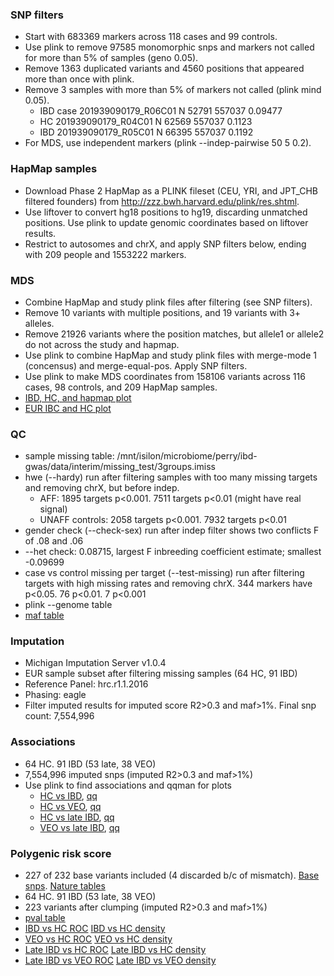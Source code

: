 ### SNP filters
* Start with 683369 markers across 118 cases and 99 controls. 
* Use plink to remove 97585 monomorphic snps and markers not called for more than 5% of samples (geno 0.05). 
* Remove 1363 duplicated variants and 4560 positions that appeared more than once with plink.
* Remove 3 samples with more than 5% of markers not called (plink mind 0.05).
    *   IBD case 201939090179_R06C01          N    52791   557037  0.09477
    *   HC 201939090179_R04C01          N    62569   557037   0.1123
    *   IBD 201939090179_R05C01          N    66395   557037   0.1192
* For MDS, use independent markers (plink --indep-pairwise 50 5 0.2).

### HapMap samples
* Download Phase 2 HapMap as a PLINK fileset (CEU, YRI, and JPT_CHB filtered founders) from http://zzz.bwh.harvard.edu/plink/res.shtml.
* Use liftover to convert hg18 positions to hg19, discarding unmatched positions. Use plink to update genomic coordinates based on liftover results.
* Restrict to autosomes and chrX, and apply SNP filters below, ending with 209 people and 1553222 markers.

### MDS
* Combine HapMap and study plink files after filtering (see SNP filters). 
* Remove 10 variants with multiple positions, and 19 variants with 3+ alleles.
* Remove 21926 variants where the position matches, but allele1 or allele2 do not across the study and hapmap.
* Use plink to combine HapMap and study plink files with merge-mode 1 (concensus) and merge-equal-pos. Apply SNP filters.
* Use plink to make MDS coordinates from 158106 variants across 116 cases, 98 controls, and 209 HapMap samples.
* [IBD, HC, and hapmap plot](plots/hapmap_mds.png)
* [EUR IBC and HC plot](plots/eur_mds.png)

### QC
* sample missing table: /mnt/isilon/microbiome/perry/ibd-gwas/data/interim/missing_test/3groups.imiss
* hwe (--hardy) run after filtering samples with too many missing targets and removing chrX, but before indep. 
    * AFF: 1895 targets p<0.001. 7511 targets p<0.01 (might have real signal)
    * UNAFF controls: 2058 targets p<0.001. 7932 targets p<0.01
* gender check (--check-sex) run after indep filter shows two conflicts F of .08 and .06
* --het check: 0.08715, largest F inbreeding coefficient estimate; smallest -0.09699
* case vs control missing per target (--test-missing) run after filtering targets with high missing rates and removing chrX. 344 markers have p<0.05. 76 p<0.01. 7 p<0.001
* plink --genome table
* [maf table](tables/maf.md)
    
### Imputation
* Michigan Imputation Server v1.0.4
* EUR sample subset after filtering missing samples (64 HC, 91 IBD)
* Reference Panel: hrc.r1.1.2016
* Phasing: eagle
* Filter imputed results for imputed score R2>0.3 and maf>1%. Final snp count: 7,554,996

### Associations
* 64 HC. 91 IBD (53 late, 38 VEO)
* 7,554,996 imputed snps (imputed R2>0.3 and maf>1%)
* Use plink to find associations and qqman for plots
    * [HC vs IBD](plots/manhattan.all.png), [qq](plots/qq.all.png)
    * [HC vs VEO](plots/manhattan.early.png), [qq](plots/qq.early.png)
    * [HC vs late IBD](plots/manhattan.late.png), [qq](plots/qq.late.png)
    * [VEO vs late IBD](plots/manhattan.ibd_all.png), [qq](plots/qq.ibd_all.png)

### Polygenic risk score
* 227 of 232 base variants included (4 discarded b/c of mismatch). [Base snps](https://www.ncbi.nlm.nih.gov/pmc/articles/PMC4881818/). [Nature tables](https://www.nature.com/articles/ng.3359#supplementary-information)
* 64 HC. 91 IBD (53 late, 38 VEO)
* 223 variants after clumping (imputed R2>0.3 and maf>1%)
* [pval table](tables/prs.md)
* [IBD vs HC ROC](plots/all.eur.prs.roc.png) [IBD vs HC density](plots/all.eur.prs.density.png)
* [VEO vs HC ROC](plots/early.eur.prs.roc.png) [VEO vs HC density](plots/early.eur.prs.density.png)
* [Late IBD vs HC ROC](plots/late.eur.prs.roc.png) [Late IBD vs HC density](plots/late.eur.prs.density.png)
* [Late IBD vs VEO ROC](plots/ibd_all.eur.prs.roc.png) [Late IBD vs VEO density](plots/ibd_all.eur.prs.density.png)
